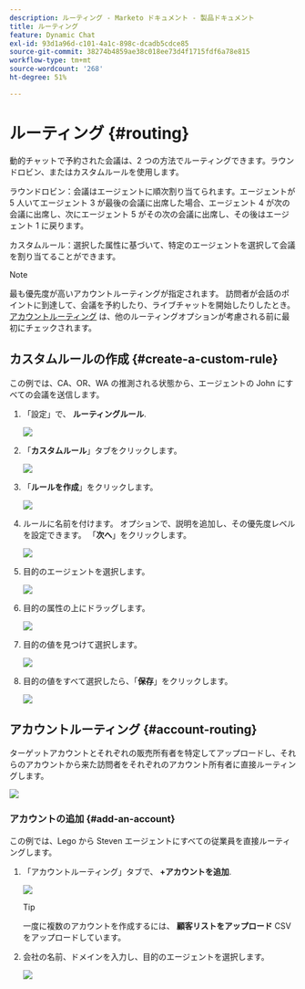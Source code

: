 ```yaml
---
description: ルーティング - Marketo ドキュメント - 製品ドキュメント
title: ルーティング
feature: Dynamic Chat
exl-id: 93d1a96d-c101-4a1c-898c-dcadb5cdce85
source-git-commit: 38274b4859ae38c018ee73d4f1715fdf6a78e815
workflow-type: tm+mt
source-wordcount: '268'
ht-degree: 51%

---
```


# ルーティング {#routing}

動的チャットで予約された会議は、2 つの方法でルーティングできます。ラウンドロビン、またはカスタムルールを使用します。

ラウンドロビン：会議はエージェントに順次割り当てられます。エージェントが 5 人いてエージェント 3 が最後の会議に出席した場合、エージェント 4 が次の会議に出席し、次にエージェント 5 がその次の会議に出席し、その後はエージェント 1 に戻ります。

カスタムルール：選択した属性に基づいて、特定のエージェントを選択して会議を割り当てることができます。

>[!NOTE]
>
>最も優先度が高いアカウントルーティングが指定されます。 訪問者が会話のポイントに到達して、会議を予約したり、ライブチャットを開始したりしたとき。 [アカウントルーティング](#account-routing) は、他のルーティングオプションが考慮される前に最初にチェックされます。

## カスタムルールの作成 {#create-a-custom-rule}

この例では、CA、OR、WA の推測される状態から、エージェントの John にすべての会議を送信します。

1. 「設定」で、 **ルーティングルール**.

   ![](assets/routing-1.png)

1. 「**カスタムルール**」タブをクリックします。

   ![](assets/routing-2.png)

1. 「**ルールを作成**」をクリックします。

   ![](assets/routing-3.png)

1. ルールに名前を付けます。 オプションで、説明を追加し、その優先度レベルを設定できます。 「**次へ**」をクリックします。

   ![](assets/routing-4.png)

1. 目的のエージェントを選択します。

   ![](assets/routing-5.png)

1. 目的の属性の上にドラッグします。

   ![](assets/routing-6.png)

1. 目的の値を見つけて選択します。

   ![](assets/routing-7.png)

1. 目的の値をすべて選択したら、「**保存**」をクリックします。

   ![](assets/routing-8.png)

## アカウントルーティング {#account-routing}

ターゲットアカウントとそれぞれの販売所有者を特定してアップロードし、それらのアカウントから来た訪問者をそれぞれのアカウント所有者に直接ルーティングします。

![](assets/routing-9.png)

### アカウントの追加 {#add-an-account}

この例では、Lego から Steven エージェントにすべての従業員を直接ルーティングします。

1. 「アカウントルーティング」タブで、 **+アカウントを追加**.

   ![](assets/routing-10.png)

   >[!TIP]
   >
   >一度に複数のアカウントを作成するには、 **顧客リストをアップロード** CSV をアップロードしています。

1. 会社の名前、ドメインを入力し、目的のエージェントを選択します。

   ![](assets/routing-11.png)

